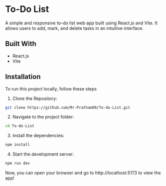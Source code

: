 # To-Do List

A simple and responsive to-do list web app built using React.js and Vite. It allows users to add, mark, and delete tasks in an intuitive interface.

## Built With

- React.js
- Vite

## Installation

To run this project locally, follow these steps

1. Clone the Repository:
```bash
git clone https://github.com/Mr-Pratham09/To-do-List.git
```
2. Navigate to the project folder:
```bash
cd To-do-List
```

3. Install the dependencies:
```bash
npm install
```

4. Start the development server:
```bash
npm run dev
```

Now, you can open your browser and go to http://localhost:5173 to view the app!

